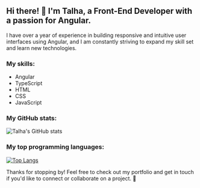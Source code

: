 ## Hi there! 👋 I'm Talha, a Front-End Developer with a passion for Angular.

I have over a year of experience in building responsive and intuitive user interfaces using Angular, and I am constantly striving to expand my skill set and learn new technologies.

### My skills:

- Angular
- TypeScript
- HTML
- CSS
- JavaScript

### My GitHub stats:

![Talha's GitHub stats](https://github-readme-stats.vercel.app/api?username=Talhaitis612&show_icons=true&theme=radical)

### My top programming languages:

[![Top Langs](https://github-readme-stats.vercel.app/api/top-langs/?username=Talhaitis612&layout=compact)](https://github.com/anuraghazra/github-readme-stats)





Thanks for stopping by! Feel free to check out my portfolio and get in touch if you'd like to connect or collaborate on a project. 🙌
